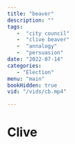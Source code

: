 ```yaml
---
title: "beaver"
description: ""
tags:
   -  "city council"
   -  "clive beaver"
   -  "annalogy"
   -  "persuasion"
date: "2022-07-14"
categories:
   - "Election"
menu: "main"
bookHidden: true
vid: "/vids/cb.mp4"

---
```

# Clive


